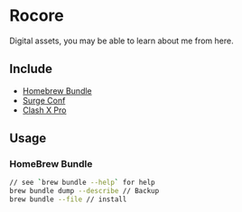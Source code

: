 # Rocore

Digital assets, you may be able to learn about me from here.

## Include

- [Homebrew Bundle](https://github.com/Homebrew/homebrew-bundle)
- [Surge Conf](https://nssurge.com/)
- [Clash X Pro](https://install.appcenter.ms/users/clashx/apps/clashx-pro/distribution_groups/public)

## Usage

### HomeBrew Bundle

```bash
// see `brew bundle --help` for help
brew bundle dump --describe // Backup
brew bundle --file // install
```
